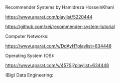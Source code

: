 Recommender Systems by Hamidreza HosseinKhani

https://www.aparat.com/playlist/5220444

https://github.com/xei/recommender-system-tutorial

Computer Networks:

https://www.aparat.com/v/DdAyH?playlist=634448

Operating System (OS): 

https://www.aparat.com/v/457Sj?playlist=634448

(Big) Data Engineering:

